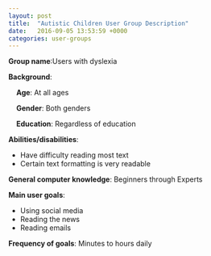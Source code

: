 ```yaml
---
layout: post
title:  "Autistic Children User Group Description"
date:   2016-09-05 13:53:59 +0000
categories: user-groups
---
```


**Group name**:Users with dyslexia

**Background**:

&nbsp;&nbsp;&nbsp;&nbsp;**Age**: At all ages

&nbsp;&nbsp;&nbsp;&nbsp;**Gender**: Both genders

&nbsp;&nbsp;&nbsp;&nbsp;**Education**: Regardless of education

**Abilities/disabilities**:
* Have difficulty reading most text
* Certain text formatting is very readable

**General computer knowledge**: Beginners through Experts

**Main user goals**:
* Using social media
* Reading the news
* Reading emails

**Frequency of goals**: Minutes to hours daily
